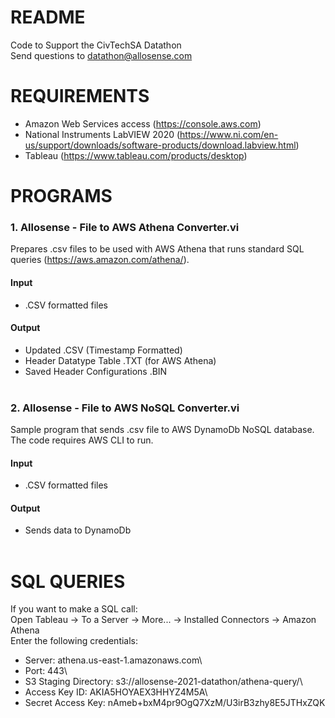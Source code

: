 # README
Code to Support the CivTechSA Datathon\
Send questions to datathon@allosense.com

# REQUIREMENTS
- Amazon Web Services access (https://console.aws.com)
- National Instruments LabVIEW 2020 (https://www.ni.com/en-us/support/downloads/software-products/download.labview.html)
- Tableau (https://www.tableau.com/products/desktop)

# PROGRAMS
### 1. Allosense - File to AWS Athena Converter.vi
  Prepares .csv files to be used with AWS Athena that runs standard SQL queries (https://aws.amazon.com/athena/).<br />
#### Input
  - .CSV formatted files<br />
#### Output
  - Updated .CSV (Timestamp Formatted)
  - Header Datatype Table .TXT (for AWS Athena)
  - Saved Header Configurations .BIN<br /><br />

### 2. Allosense - File to AWS NoSQL Converter.vi
  Sample program that sends .csv file to AWS DynamoDb NoSQL database. The code requires AWS CLI to run.<br />
#### Input
  - .CSV formatted files<br />
#### Output
  - Sends data to DynamoDb<br /><br />

# SQL QUERIES
If you want to make a SQL call:\
  Open Tableau -> To a Server -> More... -> Installed Connectors -> Amazon Athena\
Enter the following credentials:
- Server:               athena.us-east-1.amazonaws.com\
- Port:                 443\
- S3 Staging Directory: s3://allosense-2021-datathon/athena-query/\
- Access Key ID:        AKIA5HOYAEX3HHYZ4M5A\
- Secret Access Key:    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
